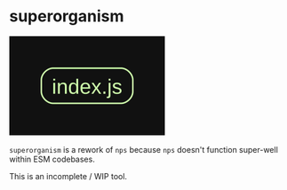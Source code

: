 # superorganism

![dependencies via madge](./graph.svg)

`superorganism` is a rework of `nps` because `nps` doesn't function super-well within ESM codebases.

This is an incomplete / WIP tool.
